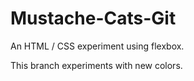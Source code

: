 Mustache-Cats-Git
=================

An HTML / CSS experiment using flexbox. 

This branch experiments with new colors.
